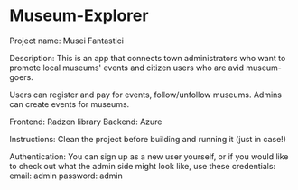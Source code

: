 # Museum-Explorer

Project name: Musei Fantastici

Description: This is an app that connects town administrators who want to promote local museums' events and citizen users who are avid museum-goers.

Users can register and pay for events, follow/unfollow museums. 
Admins can create events for museums.

Frontend: Radzen library 
Backend: Azure 

Instructions: Clean the project before building and running it (just in case!) 

Authentication: You can sign up as a new user yourself, or if you would like to check out what the admin side might look like, use these credentials: 
  email: admin 
  password: admin
